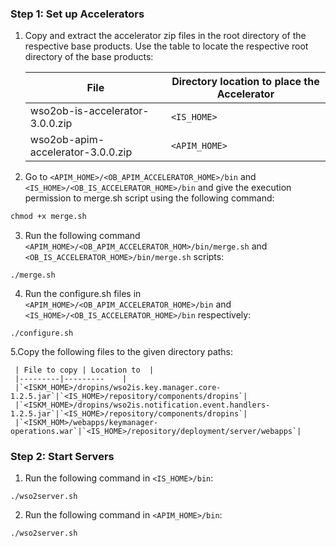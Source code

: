 ### Step 1: Set up Accelerators
1. Copy and extract the accelerator zip files in the root directory of the respective base products. Use the table to 
locate the respective root directory of the base products:

    | File | Directory location to place the Accelerator |
    |---------|---------    |
    |wso2ob-is-accelerator-3.0.0.zip|`<IS_HOME>`|
    |wso2ob-apim-accelerator-3.0.0.zip|`<APIM_HOME>`|
    
2. Go to `<APIM_HOME>/<OB_APIM_ACCELERATOR_HOME>/bin` and `<IS_HOME>/<OB_IS_ACCELERATOR_HOME>/bin` and give the execution 
permission to merge.sh script using the following command:
```xml
chmod +x merge.sh
```
3. Run the following command `<APIM_HOME>/<OB_APIM_ACCELERATOR_HOM>/bin/merge.sh` and 
`<OB_IS_ACCELERATOR_HOME>/bin/merge.sh` scripts:
```
./merge.sh
```
4. Run the configure.sh files in `<APIM_HOME>/<OB_APIM_ACCELERATOR_HOME>/bin` and 
`<IS_HOME>/<OB_IS_ACCELERATOR_HOME>/bin` respectively:
```
./configure.sh
```
5.Copy the following files to the given directory paths:
    
     | File to copy | Location to  |
     |---------|---------    |
     |`<ISKM_HOME>/dropins/wso2is.key.manager.core-1.2.5.jar`|`<IS_HOME>/repository/components/dropins`|
     |`<ISKM_HOME>/dropins/wso2is.notification.event.handlers-1.2.5.jar`|`<IS_HOME>/repository/components/dropins`|
     |`<ISKM_HOM>/webapps/keymanager-operations.war`|`<IS_HOME>/repository/deployment/server/webapps`|

### Step 2: Start Servers

1. Run the following command in `<IS_HOME>/bin`:
```
./wso2server.sh
```
2. Run the following command in `<APIM_HOME>/bin`:
```
./wso2server.sh
```
